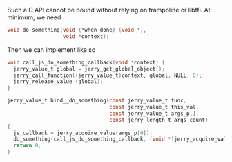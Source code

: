 Such a C API cannot be bound without relying on trampoline or libffi. At minimum, we need
```C
void do_something(void (*when_done) (void *),
                  void *context);
```

Then we can implement like so
```C
void call_js_do_something_callback(void *context) {
  jerry_value_t global = jerry_get_global_object();
  jerry_call_function((jerry_value_t)context, global, NULL, 0);
  jerry_release_value (global);
}

jerry_value_t bind__do_something(const jerry_value_t func,
                                 const jerry_value_t this_val,
                                 const jerry_value_t args_p[],
                                 const jerry_length_t args_count)
{
  js_callback = jerry_acquire_value(args_p[0]);
  do_something(call_js_do_something_callback, (void *)jerry_acquire_value(args_p[0]));
  return 0;
}
```
